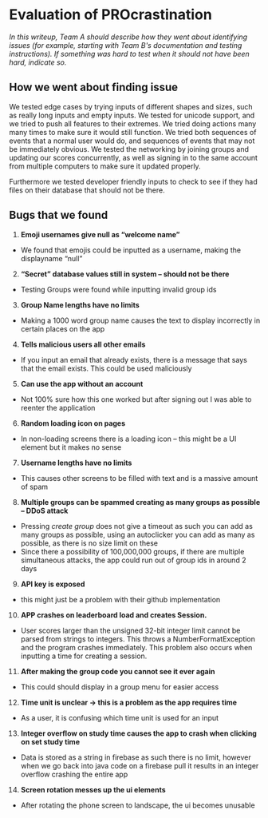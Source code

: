# Evaluation of PROcrastination

*In this writeup, Team A should describe how they went about identifying issues (for example, starting with Team B's documentation and testing instructions). If something was hard to test when it should not have been hard, indicate so.*

## How we went about finding issue

We tested edge cases by trying inputs of different shapes and sizes, such as really long inputs and empty inputs. We tested for unicode support, and we tried to push all features to their extremes. We tried doing actions many many times to make sure it would still function. We tried both sequences of events that a normal user would do, and sequences of events that may not be immediately obvious. We tested the networking by joining groups and updating our scores concurrently, as well as signing in to the same account from multiple computers to make sure it updated properly.

Furthermore we tested developer friendly inputs to check to see if they had files on their database that should not be there. 

## Bugs that we found

1. **Emoji usernames give null as “welcome name”**  
- We found that emojis could be inputted as a username, making the displayname “null”  
2. **“Secret” database values still in system – should not be there**  
- Testing Groups were found while inputting invalid group ids  
3. **Group Name lengths have no limits**  
- Making a 1000 word group name causes the text to display incorrectly in certain places on the app  
4. **Tells malicious users all other emails**  
- If you input an email that already exists, there is a message that says that the email exists. This could be used maliciously  
5. **Can use the app without an account**  
- Not 100% sure how this one worked but after signing out I was able to reenter the application   
6. **Random loading icon on pages**  
- In non-loading screens there is a loading icon – this might be a UI element but it makes no sense  
7. **Username lengths have no limits**   
- This causes other screens to be filled with text and is a massive amount of spam   
8. **Multiple groups can be spammed creating as many groups as possible – DDoS attack**  
- Pressing *create group* does not give a timeout as such you can add as many groups as possible, using an autoclicker you can add as many as possible, as there is no size limit on these   
- Since there a possibility of 100,000,000 groups, if there are multiple simultaneous attacks, the app could run out of group ids in around 2 days  
9. **API key is exposed**  
- this might just be a problem with their github implementation   
10. **APP crashes on leaderboard load and creates Session.**  
- User scores larger than the unsigned 32-bit integer limit cannot be parsed from strings to integers. This throws a NumberFormatException and the program crashes immediately. This problem also occurs when inputting a time for creating a session.  
11. **After making the group code you cannot see it ever again**  
- This could should display in a group menu for easier access  
12. **Time unit is unclear \-\> this is a problem as the app requires time**   
- As a user, it is confusing which time unit is used for an input  
13. **Integer overflow on study time causes the app to crash when clicking on set study time**  
- Data is stored as a string in firebase as such there is no limit, however when we go back into java code on a firebase pull it results in an integer overflow crashing the entire app  
14. **Screen rotation messes up the ui elements**  
- After rotating the phone screen to landscape, the ui becomes unusable